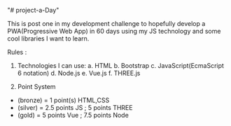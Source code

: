 "# project-a-Day" 


This is post one in my development challenge to hopefully develop a PWA(Progressive Web App) in 60 days using my JS technology and some cool libraries I want to learn.

Rules : 
1. Technologies I can use:
a. HTML
b. Bootstrap
c. JavaScript(EcmaScript 6 notation)
d. Node.js
e. Vue.js
f. THREE.js

2. Point System 
- (bronze) = 1 point(s) HTML,CSS
- (silver) =  2.5 points JS ; 5 points THREE
- (gold)  = 5 points Vue ; 7.5 points Node
